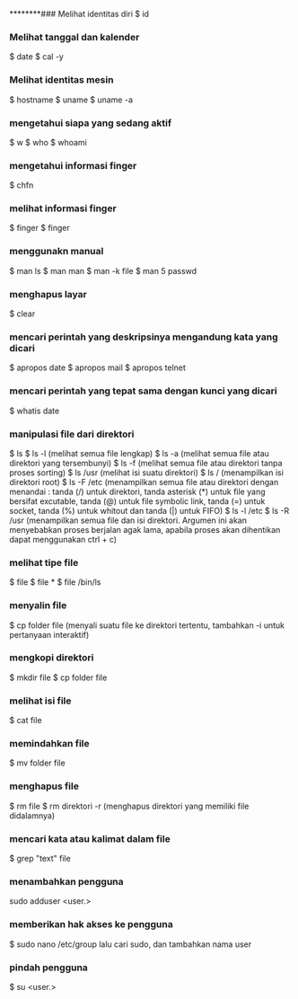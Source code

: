 ********### Melihat identitas diri 
$ id 
### Melihat tanggal dan kalender 
$ date 
$ cal -y 

### Melihat identitas mesin 
$ hostname 
$ uname 
$ uname -a 
### mengetahui siapa yang sedang aktif 
$ w 
$ who 
$ whoami

### mengetahui informasi finger
$ chfn <user/>

### melihat informasi finger
$ finger
$ finger <user/>

### menggunakn manual 
$ man ls 
$ man man 
$ man -k file 
$ man 5 passwd

### menghapus layar 
$ clear

### mencari perintah yang deskripsinya mengandung kata yang dicari
$ apropos date 
$ apropos mail
$ apropos telnet

### mencari perintah yang tepat sama dengan kunci yang dicari 
$ whatis date

### manipulasi file dari direktori 
$ ls 
$ ls -l (melihat semua file lengkap)
$ ls -a (melihat semua file atau direktori yang tersembunyi)
$ ls -f (melihat semua file atau direktori tanpa proses sorting)
$ ls /usr (melihat isi suatu direktori)
$ ls / (menampilkan isi direktori root)
$ ls -F /etc (menampilkan semua file atau direktori dengan menandai : tanda (/) untuk direktori, tanda asterisk (*\) untuk file yang bersifat excutable, tanda (@) untuk file symbolic link, tanda (=) untuk socket, tanda (%) untuk whitout dan tanda (|) untuk FIFO)
$ ls -l /etc
$ ls -R /usr (menampilkan semua file dan isi direktori. Argumen ini akan menyebabkan proses berjalan agak lama, apabila proses akan dihentikan dapat menggunakan ctrl + c)

### melihat tipe file 
$ file 
$ file *
$ file /bin/ls

### menyalin file 
$ cp folder file (menyali suatu file ke direktori tertentu, tambahkan -i untuk pertanyaan interaktif)

### mengkopi direktori
$ mkdir file 
$ cp folder file 

### melihat isi file 
$ cat file 

### memindahkan file 
$ mv folder file 

### menghapus file 
$ rm file 
$ rm direktori -r (menghapus direktori yang memiliki file didalamnya)

### mencari kata atau kalimat dalam file 
$ grep "text" file

### menambahkan pengguna
sudo adduser <user.> 

### memberikan hak akses ke pengguna 
$ sudo nano /etc/group
lalu cari sudo, dan tambahkan nama user

### pindah pengguna 
$ su <user.>